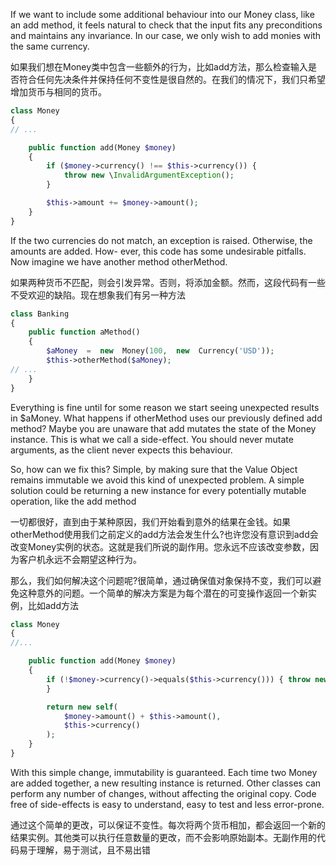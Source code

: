 If we want to include some additional behaviour into our Money class, like an add method, it feels natural to check that the input fits any preconditions and maintains any invariance. In our case, we only wish to add monies with the same currency.

如果我们想在Money类中包含一些额外的行为，比如add方法，那么检查输入是否符合任何先决条件并保持任何不变性是很自然的。在我们的情况下，我们只希望增加货币与相同的货币。

```php
class Money
{
// ...

    public function add(Money $money)
    {
        if ($money->currency() !== $this->currency()) {
            throw new \InvalidArgumentException();
        }

        $this->amount += $money->amount();
    }
}
```

If the two currencies do not match, an exception is raised. Otherwise, the amounts are added. How- ever, this code has some undesirable pitfalls. Now imagine we have another method otherMethod.

如果两种货币不匹配，则会引发异常。否则，将添加金额。然而，这段代码有一些不受欢迎的缺陷。现在想象我们有另一种方法

```php
class Banking
{
    public function aMethod()
    {
        $aMoney  =  new  Money(100,  new  Currency('USD'));
        $this->otherMethod($aMoney);
// ...
    }
}
```

Everything is fine until for some reason we start seeing unexpected results in $aMoney. What happens if otherMethod uses our previously defined add method? Maybe you are unaware that add mutates the state of the Money instance. This is what we call a side-effect. You should never mutate arguments, as the client never expects this behaviour.

So, how can we fix this? Simple, by making sure that the Value Object remains immutable we avoid this kind of unexpected problem. A simple solution could be returning a new instance for every potentially mutable operation, like the add method

一切都很好，直到由于某种原因，我们开始看到意外的结果在金钱。如果otherMethod使用我们之前定义的add方法会发生什么?也许您没有意识到add会改变Money实例的状态。这就是我们所说的副作用。您永远不应该改变参数，因为客户机永远不会期望这种行为。

那么，我们如何解决这个问题呢?很简单，通过确保值对象保持不变，我们可以避免这种意外的问题。一个简单的解决方案是为每个潜在的可变操作返回一个新实例，比如add方法



```php
class Money
{
//...

    public function add(Money $money)
    {
        if (!$money->currency()->equals($this->currency())) { throw new \InvalidArgumentException();
        }

        return new self(
            $money->amount() + $this->amount(),
            $this->currency()
        );
    }
}
```

With this simple change, immutability is guaranteed. Each time two Money are added together, a new resulting instance is returned. Other classes can perform any number of changes, without affecting the original copy. Code free of side-effects is easy to understand, easy to test and less error-prone.

通过这个简单的更改，可以保证不变性。每次将两个货币相加，都会返回一个新的结果实例。其他类可以执行任意数量的更改，而不会影响原始副本。无副作用的代码易于理解，易于测试，且不易出错

